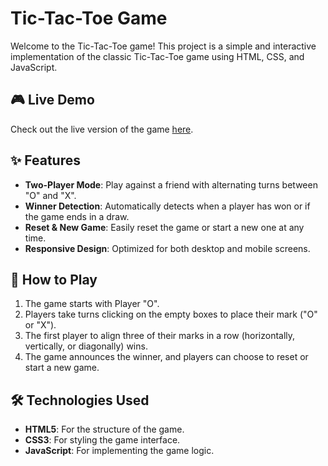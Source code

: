 # **Tic-Tac-Toe Game**

Welcome to the Tic-Tac-Toe game! This project is a simple and interactive implementation of the classic Tic-Tac-Toe game using HTML, CSS, and JavaScript.

## **🎮 Live Demo**

Check out the live version of the game [here](https://tic-tac-toe-98.netlify.app).

## **✨ Features**

- **Two-Player Mode**: Play against a friend with alternating turns between "O" and "X".
- **Winner Detection**: Automatically detects when a player has won or if the game ends in a draw.
- **Reset & New Game**: Easily reset the game or start a new one at any time.
- **Responsive Design**: Optimized for both desktop and mobile screens.

## **🚀 How to Play**

1. The game starts with Player "O".
2. Players take turns clicking on the empty boxes to place their mark ("O" or "X").
3. The first player to align three of their marks in a row (horizontally, vertically, or diagonally) wins.
4. The game announces the winner, and players can choose to reset or start a new game.

## **🛠️ Technologies Used**

- **HTML5**: For the structure of the game.
- **CSS3**: For styling the game interface.
- **JavaScript**: For implementing the game logic.



